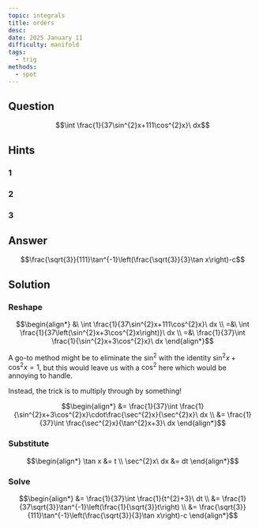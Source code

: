 ```yaml
---
topic: integrals
title: orders
desc: 
date: 2025 January 11
difficulty: manifold
tags:
  - trig
methods:
  - spot
---
```



## Question
```math
\int \frac{1}{37\sin^{2}x+111\cos^{2}x}\ dx
```


## Hints

### 1

### 2

### 3


## Answer
```math
\frac{\sqrt{3}}{111}\tan^{-1}\left(\frac{\sqrt{3}}{3}\tan x\right)-c
```


## Solution

### Reshape
```math
\begin{align*}
  &\ \int \frac{1}{37\sin^{2}x+111\cos^{2}x}\ dx
  \\ =&\ \int \frac{1}{37\left(\sin^{2}x+3\cos^{2}x\right)}\ dx
  \\ =&\ \frac{1}{37}\int \frac{1}{\sin^{2}x+3\cos^{2}x}\ dx
\end{align*}
```

A go-to method might be to eliminate the $\sin^2$ with the identity $\sin^2{x} + \cos^2{x} = 1$, but this would leave us with a $\cos^2$ here which would be annoying to handle.

Instead, the trick is to multiply through by something!

```math
\begin{align*}
  &= \frac{1}{37}\int \frac{1}{\sin^{2}x+3\cos^{2}x}\cdot\frac{\sec^{2}x}{\sec^{2}x}\ dx
  \\ &= \frac{1}{37}\int \frac{\sec^{2}x}{\tan^{2}x+3}\ dx
\end{align*}
```

### Substitute
```math
\begin{align*}
  \tan x &= t
  \\ \sec^{2}x\ dx &= dt
\end{align*}
```

### Solve
```math
\begin{align*}
  &= \frac{1}{37}\int \frac{1}{t^{2}+3}\ dt
  \\ &= \frac{1}{37\sqrt{3}}\tan^{-1}\left(\frac{1}{\sqrt{3}}t\right)
  \\ &= \frac{\sqrt{3}}{111}\tan^{-1}\left(\frac{\sqrt{3}}{3}\tan x\right)-c
\end{align*}
```
